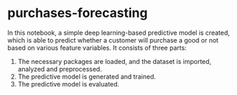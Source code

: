 # purchases-forecasting

In this notebook, a simple deep learning-based predictive model is created, which is able to predict whether a customer will purchase a good or not based on various feature variables. It consists of three parts:

1. The necessary packages are loaded, and the dataset is imported, analyzed and preprocessed.
2. The predictive model is generated and trained.
3. The predictive model is evaluated.
